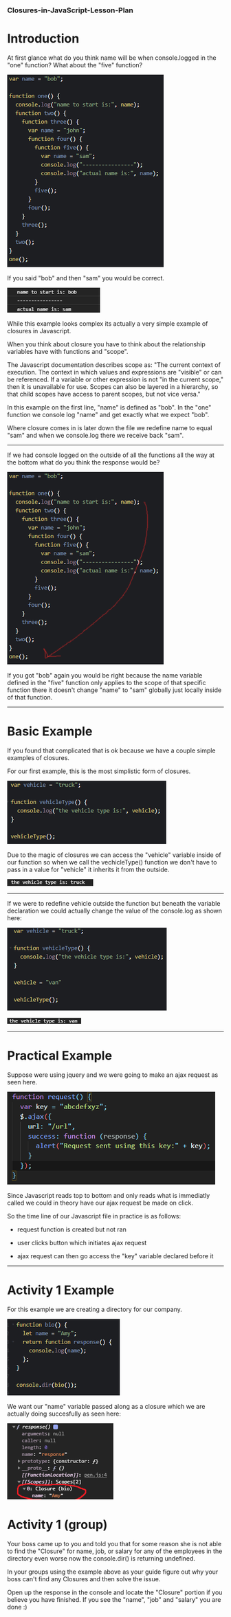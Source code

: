 ### Closures-in-JavaScript-Lesson-Plan

# Introduction

At first glance what do you think name will be when console.logged in the "one" function? What about the "five" function?

![Intro Image](https://github.com/MichaelBaynon/Closures-in-JavaScript-Lesson-Plan/blob/main/intro.png)

If you said "bob" and then "sam" you would be correct.

![Output Image](https://github.com/MichaelBaynon/Closures-in-JavaScript-Lesson-Plan/blob/main/output.png)

While this example looks complex its actually a very simple example of closures in Javascript.

When you think about closure you have to think about the relationship variables have with functions and "scope".

The Javascript documentation describes scope as: "The current context of execution. The context in which values and expressions are "visible" or can be referenced. If a variable or other expression is not "in the current scope," then it is unavailable for use. Scopes can also be layered in a hierarchy, so that child scopes have access to parent scopes, but not vice versa."

In this example on the first line, "name" is defined as "bob". In the "one" function we console log "name" and get exactly what we expect "bob".

Where closure comes in is later down the file we redefine name to equal "sam" and when we console.log there we receive back "sam".



____________________________________________________________________________________________________________________________________




If we had console logged on the outside of all the functions all the way at the bottom what do you think the response would be?

![Intro Image Edited](https://github.com/MichaelBaynon/Closures-in-JavaScript-Lesson-Plan/blob/main/introEdited.png)

If you got "bob" again you would be right because the name variable defined in the "five" function only applies to the scope of that specific function there it doesn't change "name" to "sam" globally just locally inside of that function.

________________________________________________________________________________________________________________________________

# Basic Example

If you found that complicated that is ok because we have a couple simple examples of closures.

For our first example, this is the most simplistic form of closures.

![Intro Image Edited](https://github.com/MichaelBaynon/Closures-in-JavaScript-Lesson-Plan/blob/main/basicExample.png)

Due to the magic of closures we can access the "vehicle" variable inside of our function so when we call the vechicleType() function we don't have to pass in a value for "vehicle" it inherits it from the outside.

![Intro Image Edited](https://github.com/MichaelBaynon/Closures-in-JavaScript-Lesson-Plan/blob/main/basicOutput.png)

___________________________________________________________________________________________________________________________


If we were to redefine vehicle outside the function but beneath the variable declaration we could actually change the value of the console.log as shown here:

![Intro Image Edited](https://github.com/MichaelBaynon/Closures-in-JavaScript-Lesson-Plan/blob/main/basicAdded.png)

![Intro Image Edited](https://github.com/MichaelBaynon/Closures-in-JavaScript-Lesson-Plan/blob/main/basicAddedOutput.png)

___________________________________________________________________________________________________________________________

# Practical Example

Suppose were using jquery and we were going to make an ajax request as seen here.

![Intro Image Edited](https://github.com/MichaelBaynon/Closures-in-JavaScript-Lesson-Plan/blob/main/practicalExample.png)

Since Javascript reads top to bottom and only reads what is immediatly called we could in theory have our ajax request be made on click.

So the time line of our Javascript file in practice is as follows:

  * request function is created but not ran 
  
  * user clicks button which initiates ajax request 
  
  * ajax request can then go access the "key" variable declared before it 
  
  ___________________________________________________________________________________________________________________________
  
  # Activity 1 Example
  
  For this example we are creating a directory for our company.
  
  ![Intro Image Edited](https://github.com/MichaelBaynon/Closures-in-JavaScript-Lesson-Plan/blob/main/directory.png)
  
  We want our "name" variable passed along as a closure which we are actually doing succesfully as seen here:

![Intro Image Edited](https://github.com/MichaelBaynon/Closures-in-JavaScript-Lesson-Plan/blob/main/directoryOutput2.png)


# Activity 1 (group)

Your boss came up to you and told you that for some reason she is not able to find the "Closure" for name, job, or salary for any of the employees in the directory even worse now the console.dir() is returning undefined.

In your groups using the example above as your guide figure out why your boss can't find any Closures and then solve the issue.

Open up the response in the console and locate the "Closure" portion if you believe you have finished. If you see the "name", "job" and "salary" you are done :)
